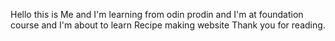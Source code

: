 Hello this is Me and I'm learning from odin prodin and I'm at foundation course and I'm about to learn Recipe making website Thank you for reading. 